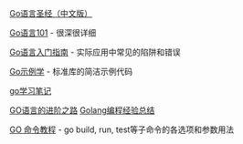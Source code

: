 [Go语言圣经（中文版）](https://books.studygolang.com/gopl-zh/index.html)

[Go语言101](https://gfw.go101.org/article/101.html)
    - 很深很详细

[Go语言入门指南](https://www.kancloud.cn/kancloud/the-way-to-go/72432)
    - 实际应用中常见的陷阱和错误

[Go示例学](https://www.kancloud.cn/itfanr/go-by-example/81617)
    - 标准库的简洁示例代码

[go学习笔记](https://github.com/qyuhen/book)

[GO语言的进阶之路](http://www.cnblogs.com/yinzhengjie/tag/GO%E8%AF%AD%E8%A8%80%E7%9A%84%E8%BF%9B%E9%98%B6%E4%B9%8B%E8%B7%AF/)
[Golang编程经验总结](https://blog.csdn.net/yxw2014/article/details/43451625)

[GO 命令教程](https://www.kancloud.cn/cattong/go_command_tutorial/261347)
    - go build, run, test等子命令的各选项和参数用法


